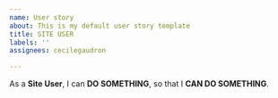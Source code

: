 ```yaml
---
name: User story
about: This is my default user story template
title: SITE USER
labels: ''
assignees: cecilegaudron

---
```


As a **Site User**, I can **DO SOMETHING**, so that I **CAN DO SOMETHING**.
